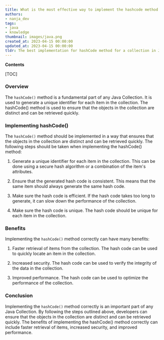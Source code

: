 ```yaml
---
title: What is the most effective way to implement the hashcode method for a collection?
authors:
- nanja_dev
tags:
- java
- knowledge
thumbnail: images/java.png
created_at: 2023-04-15 00:00:00
updated_at: 2023-04-15 00:00:00
tldr: The best implementation for hashCode method for a collection in Java is to return the sum of the hash codes of all elements in the collection.
---
```


**Contents**

[TOC]

### Overview
The `hashCode()` method is a fundamental part of any Java Collection. It is used to generate a unique identifier for each item in the collection. The hashCode() method is used to ensure that the objects in the collection are distinct and can be retrieved quickly.

### Implementing hashCode()
The `hashCode()` method should be implemented in a way that ensures that the objects in the collection are distinct and can be retrieved quickly. The following steps should be taken when implementing the hashCode() method:

1. Generate a unique identifier for each item in the collection. This can be done using a secure hash algorithm or a combination of the item's attributes.

2. Ensure that the generated hash code is consistent. This means that the same item should always generate the same hash code.

3. Make sure the hash code is efficient. If the hash code takes too long to generate, it can slow down the performance of the collection.

4. Make sure the hash code is unique. The hash code should be unique for each item in the collection.

### Benefits
Implementing the `hashCode()` method correctly can have many benefits:

1. Faster retrieval of items from the collection. The hash code can be used to quickly locate an item in the collection.

2. Increased security. The hash code can be used to verify the integrity of the data in the collection.

3. Improved performance. The hash code can be used to optimize the performance of the collection.

### Conclusion
Implementing the `hashCode()` method correctly is an important part of any Java Collection. By following the steps outlined above, developers can ensure that the objects in the collection are distinct and can be retrieved quickly. The benefits of implementing the hashCode() method correctly can include faster retrieval of items, increased security, and improved performance.
